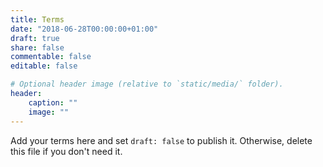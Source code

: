 ```yaml
---
title: Terms
date: "2018-06-28T00:00:00+01:00"
draft: true
share: false
commentable: false
editable: false

# Optional header image (relative to `static/media/` folder).
header:
    caption: ""
    image: ""
---
```


Add your terms here and set `draft: false` to publish it. Otherwise, delete this file if you don't need it.
